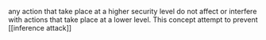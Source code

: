 any action that take place at a higher security level do not affect or interfere with actions that take place at a lower level.
This concept attempt to prevent [[inference attack]]